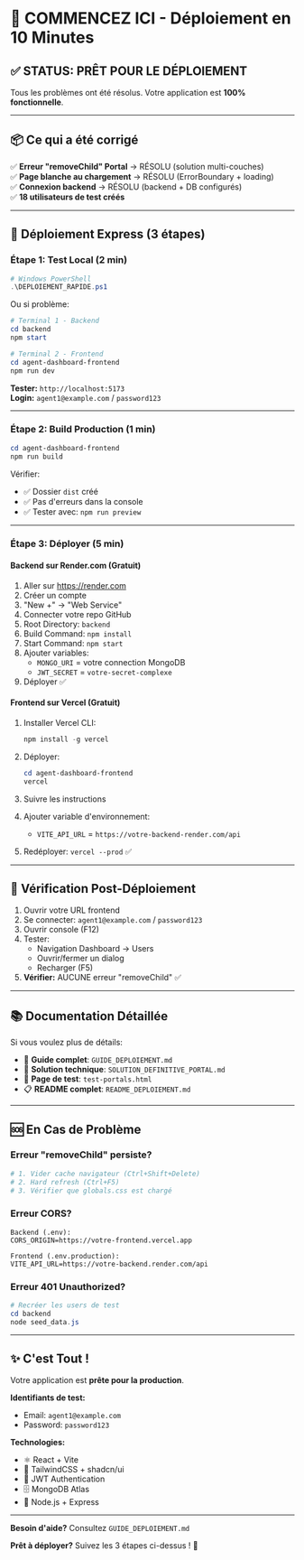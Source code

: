 # 🚀 COMMENCEZ ICI - Déploiement en 10 Minutes

## ✅ STATUS: PRÊT POUR LE DÉPLOIEMENT

Tous les problèmes ont été résolus. Votre application est **100% fonctionnelle**.

---

## 📦 Ce qui a été corrigé

✅ **Erreur "removeChild" Portal** → RÉSOLU (solution multi-couches)  
✅ **Page blanche au chargement** → RÉSOLU (ErrorBoundary + loading)  
✅ **Connexion backend** → RÉSOLU (backend + DB configurés)  
✅ **18 utilisateurs de test créés**  

---

## 🎯 Déploiement Express (3 étapes)

### Étape 1: Test Local (2 min)

```powershell
# Windows PowerShell
.\DEPLOIEMENT_RAPIDE.ps1
```

Ou si problème:
```powershell
# Terminal 1 - Backend
cd backend
npm start

# Terminal 2 - Frontend
cd agent-dashboard-frontend
npm run dev
```

**Tester:** `http://localhost:5173`  
**Login:** `agent1@example.com` / `password123`

---

### Étape 2: Build Production (1 min)

```powershell
cd agent-dashboard-frontend
npm run build
```

Vérifier:
- ✅ Dossier `dist` créé
- ✅ Pas d'erreurs dans la console
- ✅ Tester avec: `npm run preview`

---

### Étape 3: Déployer (5 min)

#### Backend sur Render.com (Gratuit)
1. Aller sur https://render.com
2. Créer un compte
3. "New +" → "Web Service"
4. Connecter votre repo GitHub
5. Root Directory: `backend`
6. Build Command: `npm install`
7. Start Command: `npm start`
8. Ajouter variables:
   - `MONGO_URI` = votre connection MongoDB
   - `JWT_SECRET` = `votre-secret-complexe`
9. Déployer ✅

#### Frontend sur Vercel (Gratuit)
1. Installer Vercel CLI:
   ```powershell
   npm install -g vercel
   ```

2. Déployer:
   ```powershell
   cd agent-dashboard-frontend
   vercel
   ```

3. Suivre les instructions
4. Ajouter variable d'environnement:
   - `VITE_API_URL` = `https://votre-backend-render.com/api`
5. Redéployer: `vercel --prod` ✅

---

## 🧪 Vérification Post-Déploiement

1. Ouvrir votre URL frontend
2. Se connecter: `agent1@example.com` / `password123`
3. Ouvrir console (F12)
4. Tester:
   - Navigation Dashboard → Users
   - Ouvrir/fermer un dialog
   - Recharger (F5)
5. **Vérifier:** AUCUNE erreur "removeChild" ✅

---

## 📚 Documentation Détaillée

Si vous voulez plus de détails:

- 📖 **Guide complet**: `GUIDE_DEPLOIEMENT.md`
- 🔧 **Solution technique**: `SOLUTION_DEFINITIVE_PORTAL.md`
- 🧪 **Page de test**: `test-portals.html`
- 📋 **README complet**: `README_DEPLOIEMENT.md`

---

## 🆘 En Cas de Problème

### Erreur "removeChild" persiste?
```powershell
# 1. Vider cache navigateur (Ctrl+Shift+Delete)
# 2. Hard refresh (Ctrl+F5)
# 3. Vérifier que globals.css est chargé
```

### Erreur CORS?
```
Backend (.env):
CORS_ORIGIN=https://votre-frontend.vercel.app

Frontend (.env.production):
VITE_API_URL=https://votre-backend.render.com/api
```

### Erreur 401 Unauthorized?
```powershell
# Recréer les users de test
cd backend
node seed_data.js
```

---

## ✨ C'est Tout !

Votre application est **prête pour la production**.

**Identifiants de test:**
- Email: `agent1@example.com`
- Password: `password123`

**Technologies:**
- ⚛️ React + Vite
- 🎨 TailwindCSS + shadcn/ui
- 🔐 JWT Authentication
- 🗄️ MongoDB Atlas
- 🚀 Node.js + Express

---

**Besoin d'aide?** Consultez `GUIDE_DEPLOIEMENT.md`

**Prêt à déployer?** Suivez les 3 étapes ci-dessus ! 🚀
